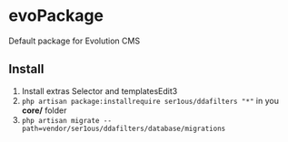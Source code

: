# evoPackage
Default package for Evolution CMS

## Install

1) Install extras Selector and templatesEdit3
2) `php artisan package:installrequire ser1ous/ddafilters "*"` in you **core/** folder
3) `php artisan migrate --path=vendor/ser1ous/ddafilters/database/migrations` 
